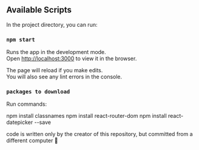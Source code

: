 ## Available Scripts

In the project directory, you can run:

### `npm start`

Runs the app in the development mode.\
Open [http://localhost:3000](http://localhost:3000) to view it in the browser.

The page will reload if you make edits.\
You will also see any lint errors in the console.

### `packages to download`
Run commands:

npm install classnames
npm install react-router-dom
npm install react-datepicker --save

code is written only by the creator of this repository, but committed from a different computer 🫠
